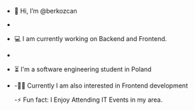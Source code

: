  - 👋 Hi, I’m @berkozcan
 - 
-  💻 I am currently working on Backend and Frontend.
-  
 -  ⏳ I'm a software engineering student in Poland
 -      
   -👨‍💻 Currently I am also interested in Frontend development
   
   -⚡ Fun fact: I Enjoy Attending IT Events in my area.


<!---
berkozcan/berkozcan is a ✨ special ✨ repository because its `README.md` (this file) appears on your GitHub profile.
You can click the Preview link to take a look at your changes.
--->
